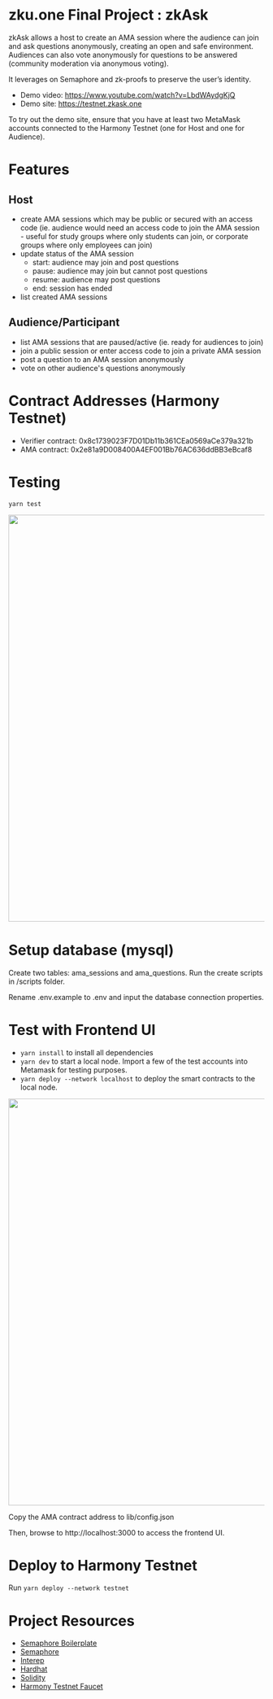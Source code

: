 # zku.one Final Project : zkAsk

zkAsk allows a host to create an AMA session where the audience can join and ask questions anonymously, creating an open and safe environment. Audiences can also vote anonymously for questions to be answered (community moderation via anonymous voting).

It leverages on Semaphore and zk-proofs to preserve the user’s identity.

- Demo video: https://www.youtube.com/watch?v=LbdWAydgKjQ
- Demo site: https://testnet.zkask.one

To try out the demo site, ensure that you have at least two MetaMask accounts connected to the Harmony Testnet (one for Host and one for Audience).

# Features

## Host

- create AMA sessions which may be public or secured with an access code (ie. audience would need an access code to join the AMA session - useful for study groups where only students can join, or corporate groups where only employees can join)
- update status of the AMA session
  - start: audience may join and post questions
  - pause: audience may join but cannot post questions
  - resume: audience may post questions
  - end: session has ended
- list created AMA sessions

## Audience/Participant

- list AMA sessions that are paused/active (ie. ready for audiences to join)
- join a public session or enter access code to join a private AMA session
- post a question to an AMA session anonymously
- vote on other audience's questions anonymously

# Contract Addresses (Harmony Testnet)

- Verifier contract: 0x8c1739023F7D01Db11b361CEa0569aCe379a321b
- AMA contract: 0x2e81a9D008400A4EF001Bb76AC636ddBB3eBcaf8

# Testing

`yarn test`

<img src="https://github.com/violetwee/zkAsk/blob/main/screenshots/tests.png" width="800px" height="auto"/>

# Setup database (mysql)

Create two tables: ama_sessions and ama_questions. Run the create scripts in /scripts folder.

Rename .env.example to .env and input the database connection properties.

# Test with Frontend UI

- `yarn install` to install all dependencies
- `yarn dev` to start a local node. Import a few of the test accounts into Metamask for testing purposes.
- `yarn deploy --network localhost` to deploy the smart contracts to the local node.

<img src="https://github.com/violetwee/zkAsk/blob/main/screenshots/frontend.png" width="800px" height="auto"/>

Copy the AMA contract address to lib/config.json

Then, browse to http://localhost:3000 to access the frontend UI.

# Deploy to Harmony Testnet

Run `yarn deploy --network testnet`

# Project Resources

- [Semaphore Boilerplate](https://github.com/cedoor/semaphore-boilerplate)
- [Semaphore](https://github.com/appliedzkp/semaphore)
- [Interep](https://github.com/interep-project)
- [Hardhat](https://hardhat.org/)
- [Solidity](https://docs.soliditylang.org/en/v0.8.13/)
- [Harmony Testnet Faucet](https://faucet.pops.one/)
